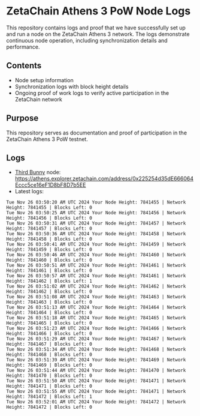# ZetaChain Athens 3 PoW Node Logs
This repository contains logs and proof that we have successfully set up and run a node on the ZetaChain Athens 3 network. The logs demonstrate continuous node operation, including synchronization details and performance.

## Contents
- Node setup information
- Synchronization logs with block height details
- Ongoing proof of work logs to verify active participation in the ZetaChain network

## Purpose
This repository serves as documentation and proof of participation in the ZetaChain Athens 3 PoW testnet.

## Logs

- [Third Bunny](https://thirdbunny.xyz/) node: https://athens.explorer.zetachain.com/address/0x225254d35dE666064Eccc5ce16eF1D8bF8D7b5EE
- Latest logs:
```
Tue Nov 26 03:50:20 AM UTC 2024 Your Node Height: 7841455 | Network Height: 7841455 | Blocks Left: 0
Tue Nov 26 03:50:25 AM UTC 2024 Your Node Height: 7841456 | Network Height: 7841456 | Blocks Left: 0
Tue Nov 26 03:50:31 AM UTC 2024 Your Node Height: 7841457 | Network Height: 7841457 | Blocks Left: 0
Tue Nov 26 03:50:36 AM UTC 2024 Your Node Height: 7841458 | Network Height: 7841458 | Blocks Left: 0
Tue Nov 26 03:50:41 AM UTC 2024 Your Node Height: 7841459 | Network Height: 7841459 | Blocks Left: 0
Tue Nov 26 03:50:46 AM UTC 2024 Your Node Height: 7841460 | Network Height: 7841460 | Blocks Left: 0
Tue Nov 26 03:50:51 AM UTC 2024 Your Node Height: 7841461 | Network Height: 7841461 | Blocks Left: 0
Tue Nov 26 03:50:57 AM UTC 2024 Your Node Height: 7841461 | Network Height: 7841462 | Blocks Left: 1
Tue Nov 26 03:51:02 AM UTC 2024 Your Node Height: 7841462 | Network Height: 7841462 | Blocks Left: 0
Tue Nov 26 03:51:08 AM UTC 2024 Your Node Height: 7841463 | Network Height: 7841463 | Blocks Left: 0
Tue Nov 26 03:51:13 AM UTC 2024 Your Node Height: 7841464 | Network Height: 7841464 | Blocks Left: 0
Tue Nov 26 03:51:18 AM UTC 2024 Your Node Height: 7841465 | Network Height: 7841465 | Blocks Left: 0
Tue Nov 26 03:51:23 AM UTC 2024 Your Node Height: 7841466 | Network Height: 7841466 | Blocks Left: 0
Tue Nov 26 03:51:29 AM UTC 2024 Your Node Height: 7841467 | Network Height: 7841467 | Blocks Left: 0
Tue Nov 26 03:51:34 AM UTC 2024 Your Node Height: 7841468 | Network Height: 7841468 | Blocks Left: 0
Tue Nov 26 03:51:39 AM UTC 2024 Your Node Height: 7841469 | Network Height: 7841469 | Blocks Left: 0
Tue Nov 26 03:51:44 AM UTC 2024 Your Node Height: 7841470 | Network Height: 7841470 | Blocks Left: 0
Tue Nov 26 03:51:50 AM UTC 2024 Your Node Height: 7841471 | Network Height: 7841471 | Blocks Left: 0
Tue Nov 26 03:51:55 AM UTC 2024 Your Node Height: 7841471 | Network Height: 7841472 | Blocks Left: 1
Tue Nov 26 03:52:01 AM UTC 2024 Your Node Height: 7841472 | Network Height: 7841472 | Blocks Left: 0
```
